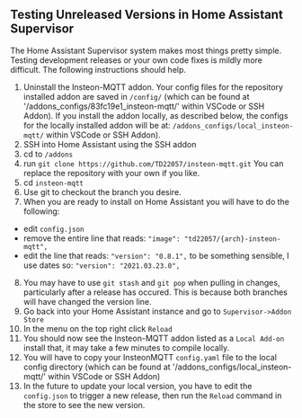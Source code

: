 ## Testing Unreleased Versions in Home Assistant Supervisor
The Home Assistant Supervisor system makes most things pretty simple.  Testing development releases or your own code fixes is mildly more difficult.  The following instructions should help.

1. Uninstall the Insteon-MQTT addon.  Your config files for the repository installed addon are saved in `/config/` (which can be found at '/addons_configs/83fc19e1_insteon-mqtt/' within VSCode or SSH Addon).  If you install the addon locally, as described below, the configs for the locally installed addon will be at:
`/addons_configs/local_insteon-mqtt/` within VSCode or SSH Addon).
2. SSH into Home Assistant using the SSH addon
3. cd to `/addons`
4. run `git clone https://github.com/TD22057/insteon-mqtt.git`  You can replace the repository with your own if you like.
5. cd `insteon-mqtt`
6. Use git to checkout the branch you desire.
7. When you are ready to install on Home Assistant you will have to do the following:
- edit `config.json` 
- remove the entire line that reads: `"image": "td22057/{arch}-insteon-mqtt",`
- edit the line that reads: `"version": "0.8.1",` to be something sensible, I use dates so: `"version": "2021.03.23.0",`
8. You may have to use `git stash` and `git pop` when pulling in changes, particularly after a release has occured.  This is because both branches will have changed the version line.
9. Go back into your Home Assistant instance and go to `Supervisor->Addon Store`
10. In the menu on the top right click `Reload`
11. You should now see the Insteon-MQTT addon listed as a `Local Add-on` install that, it may take a few minutes to compile locally.
12. You will have to copy your InsteonMQTT `config.yaml` file to the local config directory (which can be found at '/addons_configs/local_insteon-mqtt/' within VSCode or SSH Addon)
13. In the future to update your local version, you have to edit the `config.json` to trigger a new release, then run the `Reload` command in the store to see the new version.


